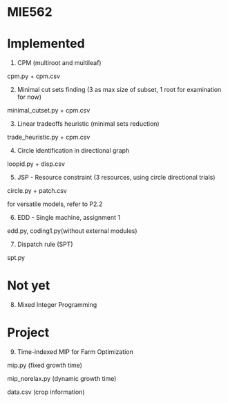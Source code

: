 # MIE562

# Implemented

1. CPM (multiroot and multileaf)

cpm.py + cpm.csv

2. Minimal cut sets finding (3 as max size of subset, 1 root for examination for now)

minimal_cutset.py + cpm.csv

3. Linear tradeoffs heuristic (minimal sets reduction)

trade_heuristic.py + cpm.csv

4. Circle identification in directional graph

loopid.py + disp.csv

5. JSP - Resource constraint (3 resources, using circle directional trials)

circle.py + patch.csv

for versatile models, refer to P2.2

6. EDD - Single machine, assignment 1

edd.py, coding1.py(without external modules)

7. Dispatch rule (SPT)

spt.py

# Not yet

8. Mixed Integer Programming

# Project

9. Time-indexed MIP for Farm Optimization

mip.py (fixed growth time)

mip_norelax.py (dynamic growth time)

data.csv (crop information)
